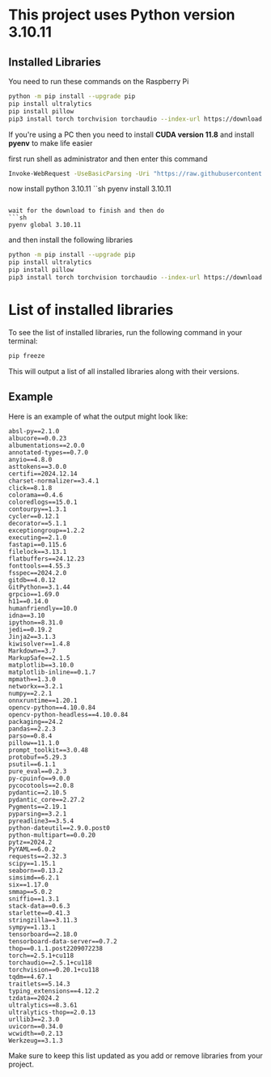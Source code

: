 # This project uses Python version 3.10.11

## Installed Libraries
You need to run these commands on the Raspberry Pi
```sh
python -m pip install --upgrade pip
pip install ultralytics
pip install pillow
pip3 install torch torchvision torchaudio --index-url https://download.pytorch.org/whl/cpu
```
If you're using a PC then you need to install **CUDA version 11.8** and install **pyenv** to make life easier

first run shell as administrator and then enter this command

```sh
Invoke-WebRequest -UseBasicParsing -Uri "https://raw.githubusercontent.com/pyenv-win/pyenv-win/master/pyenv-win/install-pyenv-win.ps1" -OutFile "./install-pyenv-win.ps1"; &"./install-pyenv-win.ps1"
```

now install python 3.10.11
``sh
pyenv install 3.10.11
```

wait for the download to finish and then do
```sh
pyenv global 3.10.11
```

and then install the following libraries

```sh
python -m pip install --upgrade pip
pip install ultralytics
pip install pillow
pip3 install torch torchvision torchaudio --index-url https://download.pytorch.org/whl/cu118
```

# List of installed libraries
To see the list of installed libraries, run the following command in your terminal:

```sh
pip freeze
```

This will output a list of all installed libraries along with their versions.

## Example

Here is an example of what the output might look like:

```
absl-py==2.1.0
albucore==0.0.23
albumentations==2.0.0
annotated-types==0.7.0
anyio==4.8.0
asttokens==3.0.0
certifi==2024.12.14
charset-normalizer==3.4.1
click==8.1.8
colorama==0.4.6
coloredlogs==15.0.1
contourpy==1.3.1
cycler==0.12.1
decorator==5.1.1
exceptiongroup==1.2.2
executing==2.1.0
fastapi==0.115.6
filelock==3.13.1
flatbuffers==24.12.23
fonttools==4.55.3
fsspec==2024.2.0
gitdb==4.0.12
GitPython==3.1.44
grpcio==1.69.0
h11==0.14.0
humanfriendly==10.0
idna==3.10
ipython==8.31.0
jedi==0.19.2
Jinja2==3.1.3
kiwisolver==1.4.8
Markdown==3.7
MarkupSafe==2.1.5
matplotlib==3.10.0
matplotlib-inline==0.1.7
mpmath==1.3.0
networkx==3.2.1
numpy==2.2.1
onnxruntime==1.20.1
opencv-python==4.10.0.84
opencv-python-headless==4.10.0.84
packaging==24.2
pandas==2.2.3
parso==0.8.4
pillow==11.1.0
prompt_toolkit==3.0.48
protobuf==5.29.3
psutil==6.1.1
pure_eval==0.2.3
py-cpuinfo==9.0.0
pycocotools==2.0.8
pydantic==2.10.5
pydantic_core==2.27.2
Pygments==2.19.1
pyparsing==3.2.1
pyreadline3==3.5.4
python-dateutil==2.9.0.post0
python-multipart==0.0.20
pytz==2024.2
PyYAML==6.0.2
requests==2.32.3
scipy==1.15.1
seaborn==0.13.2
simsimd==6.2.1
six==1.17.0
smmap==5.0.2
sniffio==1.3.1
stack-data==0.6.3
starlette==0.41.3
stringzilla==3.11.3
sympy==1.13.1
tensorboard==2.18.0
tensorboard-data-server==0.7.2
thop==0.1.1.post2209072238
torch==2.5.1+cu118
torchaudio==2.5.1+cu118
torchvision==0.20.1+cu118
tqdm==4.67.1
traitlets==5.14.3
typing_extensions==4.12.2
tzdata==2024.2
ultralytics==8.3.61
ultralytics-thop==2.0.13
urllib3==2.3.0
uvicorn==0.34.0
wcwidth==0.2.13
Werkzeug==3.1.3
```

Make sure to keep this list updated as you add or remove libraries from your project.